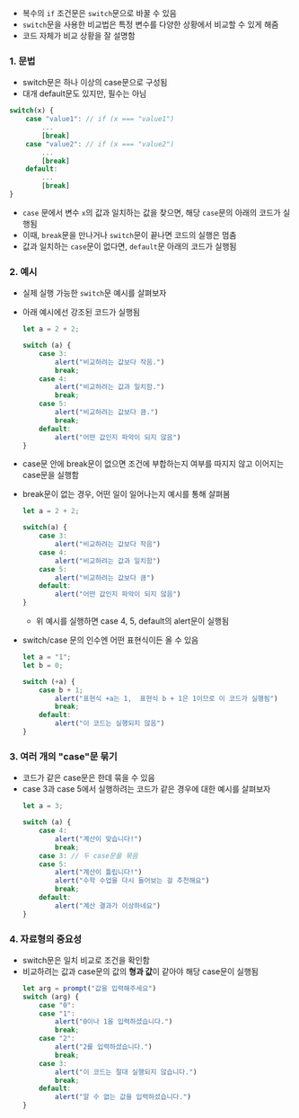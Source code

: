- 복수의 `if` 조건문은 `switch`문으로 바꿀 수 있음
- `switch`문을 사용한 비교법은 특정 변수를 다양한 상황에서 비교할 수 있게 해줌
- 코드 자체가 비교 상황을 잘 설명함

### 1. 문법
- switch문은 하나 이상의 case문으로 구성됨
- 대개 default문도 있지만, 필수는 아님
``` javascript
switch(x) {
    case "value1": // if (x === "value1")
        ...
        [break]
    case "value2": // if (x === "value2")
        ...
        [break]
    default:
        ...
        [break]
}
```
- `case` 문에서 변수 `x`의 값과 일치하는 값을 찾으면, 해당 `case`문의 아래의 코드가 실행됨
- 이때, `break`문을 만나거나 `switch`문이 끝나면 코드의 실행은 멈춤
- 값과 일치하는 `case`문이 없다면, `default`문 아래의 코드가 실행됨

### 2. 예시
- 실제 실행 가능한 `switch`문 예시를 살펴보자
- 아래 예시에선 강조된 코드가 실행됨
    ``` javascript
    let a = 2 + 2;

    switch (a) {
        case 3:
            alert("비교하려는 값보다 작음.")
            break;
        case 4:
            alert("비교하려는 값과 일치함.")
            break;
        case 5:
            alert("비교하려는 값보다 큼.")
            break;
        default:
            alert("어떤 값인지 파악이 되지 않음")
    }
    ```
- case문 안에 break문이 없으면 조건에 부합하는지 여부를 따지지 않고 이어지는 case문을 실행함
- break문이 없는 경우, 어떤 일이 일어나는지 예시를 통해 살펴봄
    ``` javascript
    let a = 2 + 2;

    switch(a) {
        case 3:
            alert("비교하려는 값보다 작음")
        case 4:
            alert("비교하려는 값과 일치함")
        case 5:
            alert("비교하려는 값보다 큼")
        default:
            alert("어떤 값인지 파악이 되지 않음")
    }
    ```
    - 위 예시를 실행하면 case 4, 5, default의 alert문이 실행됨

- switch/case 문의 인수엔 어떤 표현식이든 올 수 있음
    ``` javascript
    let a = "1";
    let b = 0;

    switch (+a) {
        case b + 1;
            alert("표현식 +a는 1,  표현식 b + 1은 1이므로 이 코드가 실행됨")
            break;
        default:
            alert("이 코드는 실행되지 않음")
    }
    ```

### 3. 여러 개의 "case"문 묶기
- 코드가 같은 case문은 한데 묶을 수 있음
- case 3과 case 5에서 실행하려는 코드가 같은 경우에 대한 예시를 살펴보자
    ``` javascript
    let a = 3;

    switch (a) {
        case 4:
            alert("계산이 맞습니다!")
            break;
        case 3: // 두 case문을 묶음
        case 5:
            alert("계산이 틀립니다!")
            alert("수학 수업을 다시 들어보는 걸 추천해요")
            break;
        default:
            alert("계산 결과가 이상하네요")
    }
    ```

### 4. 자료형의 중요성
- switch문은 일치 비교로 조건을 확인함
- 비교하려는 값과 case문의 값의 **형과 값**이 같아야 해당 case문이 실행됨
    ``` javascript
    let arg = prompt("값을 입력해주세요")
    switch (arg) {
        case "0":
        case "1":
            alert("0이나 1을 입력하셨습니다.")
            break;
        case "2":
            alert("2를 입력하셨습니다.")
            break;
        case 3:
            alert("이 코드는 절대 실행되지 않습니다.")
            break;
        default:
            alert("알 수 없는 값을 입력하셨습니다.")
    }
    ```